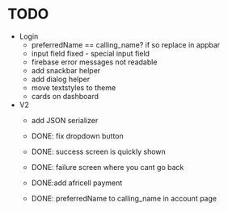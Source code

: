 # TODO
- Login
    - preferredName == calling_name? if so replace in appbar
    - input field fixed - special input field
    - firebase error messages not readable
    - add snackbar helper
    - add dialog helper
    - move textstyles to theme
    - cards on dashboard
- V2
    - add JSON serializer

    - DONE: fix dropdown button
    - DONE: success screen is quickly shown
    - DONE: failure screen where you cant go back
    - DONE:add africell payment
    - DONE: preferredName to calling_name in account page